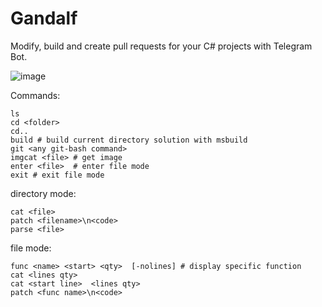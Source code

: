 # Gandalf

Modify, build and create pull requests for your C# projects with Telegram Bot.


![image](https://user-images.githubusercontent.com/15663687/222923525-5848ce89-60a9-4404-91b3-5383e259448c.png)

Commands:
```
ls
cd <folder>
cd..
build # build current directory solution with msbuild
git <any git-bash command>
imgcat <file> # get image
enter <file>  # enter file mode
exit # exit file mode
```

directory mode:
```
cat <file>
patch <filename>\n<code>
parse <file>
```
file mode:
```
func <name> <start> <qty>  [-nolines] # display specific function
cat <lines qty> 
cat <start line>  <lines qty>
patch <func name>\n<code>
```
